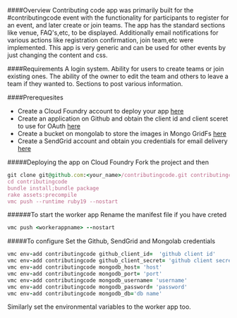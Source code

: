 ####Overview
Contributing code app was primarily built for the #contributingcode event with the functionality for participants 
to register for an event, and later create or join teams. The app has the standard sections like venue, FAQ's,etc, to be 
displayed. Additionally email notifications for various actions like registration confirmation, join team,etc were implemented.
This app is very generic and can be used for other events by just changing the content and css.

####Requirements
A login system. 
Ability for users to create teams or join existing ones. 
The ability of the owner to edit the team and others to leave a team if they wanted to. 
Sections to post various information. 

####Prerequesites 
* Create a Cloud Foundry account to deploy your app [here](http://www.cloudfoundry.com/)
* Create an application on Github and obtain the client id and client sceret to use for OAuth [here](https://github.com/settings/applications)
* Create a bucket on mongolab to store the images in Mongo GridFs [here](https://mongolab.com/home)
* Create a SendGrid account and obtain you credentials for email delivery [here](http://sendgrid.com/)

#####Deploying the app on Cloud Foundry
Fork the project and then 
```ruby
git clone git@github.com:<your_name>/contributingcode.git contributingcode
cd contributingcode
bundle install;bundle package
rake assets:precompile
vmc push --runtime ruby19 --nostart 
```

######To start the worker app 
Rename the manifest file if you have creted 
```ruby
vmc push <workerappname> --nostart
```
#####To configure
Set the Github, SendGrid and  Mongolab credentials
```ruby
vmc env-add contributingcode github_client_id=  'github client id'
vmc env-add contributingcode github_client_secret= 'github client secret'
vmc env-add contributingcode mongodb_host= 'host'
vmc env-add contributingcode mongodb_port= 'port'
vmc env-add contributingcode mongodb_username= 'username'
vmc env-add contributingcode mongodb_password= 'password'
vmc env-add contributingcode mongodb_db='db name'
```

Similarly set the environmental variables to the worker app too.


